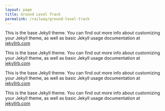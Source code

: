 ```yaml
---
layout: page
title: Ground Level Track
permalink: /railway/ground-level-track
---
```


This is the base Jekyll theme. You can find out more info about customizing your Jekyll theme, as well as basic Jekyll usage documentation at [jekyllrb.com](http://jekyllrb.com/)

This is the base Jekyll theme. You can find out more info about customizing your Jekyll theme, as well as basic Jekyll usage documentation at [jekyllrb.com](http://jekyllrb.com/)

This is the base Jekyll theme. You can find out more info about customizing your Jekyll theme, as well as basic Jekyll usage documentation at [jekyllrb.com](http://jekyllrb.com/)

This is the base Jekyll theme. You can find out more info about customizing your Jekyll theme, as well as basic Jekyll usage documentation at [jekyllrb.com](http://jekyllrb.com/)
